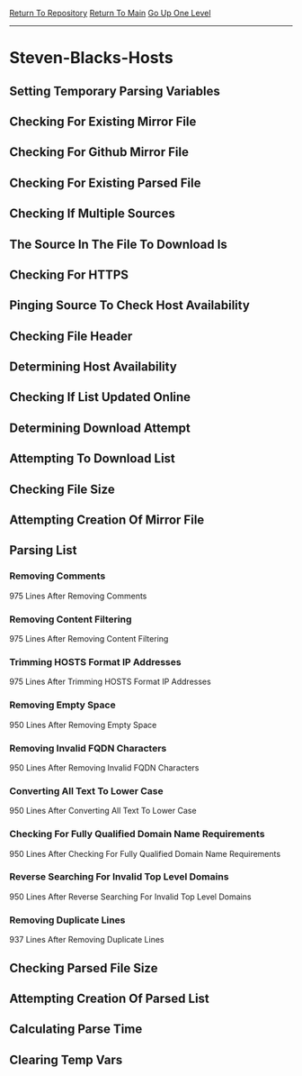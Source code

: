 [Return To Repository](https://github.com/deathbybandaid/piholeparser/)
[Return To Main](https://github.com/deathbybandaid/piholeparser/blob/master/RecentRunLogs/Mainlog.md)
[Go Up One Level](https://github.com/deathbybandaid/piholeparser/blob/master/RecentRunLogs/TopLevelScripts/30-Processing-External-Blacklists.md)
____________________________________
# Steven-Blacks-Hosts
## Setting Temporary Parsing Variables
## Checking For Existing Mirror File
## Checking For Github Mirror File
## Checking For Existing Parsed File
## Checking If Multiple Sources
## The Source In The File To Download Is
## Checking For HTTPS
## Pinging Source To Check Host Availability
## Checking File Header
## Determining Host Availability
## Checking If List Updated Online
## Determining Download Attempt
## Attempting To Download List
## Checking File Size
## Attempting Creation Of Mirror File
## Parsing List
### Removing Comments
975 Lines After Removing Comments
### Removing Content Filtering
975 Lines After Removing Content Filtering
### Trimming HOSTS Format IP Addresses
975 Lines After Trimming HOSTS Format IP Addresses
### Removing Empty Space
950 Lines After Removing Empty Space
### Removing Invalid FQDN Characters
950 Lines After Removing Invalid FQDN Characters
### Converting All Text To Lower Case
950 Lines After Converting All Text To Lower Case
### Checking For Fully Qualified Domain Name Requirements
950 Lines After Checking For Fully Qualified Domain Name Requirements
### Reverse Searching For Invalid Top Level Domains
950 Lines After Reverse Searching For Invalid Top Level Domains
### Removing Duplicate Lines
937 Lines After Removing Duplicate Lines
## Checking Parsed File Size
## Attempting Creation Of Parsed List
## Calculating Parse Time
## Clearing Temp Vars
